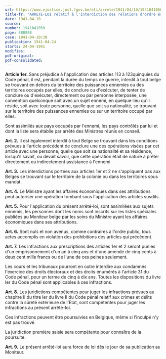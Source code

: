 ```yaml
---
url: https://www.ejustice.just.fgov.be/eli/arrete/1941/04/10/1941041050/justel
title-fr: "ARRETE-LOI relatif à l'interdiction des relations d'ordre économique avec l'ennemi. Voir modification(s)"
date: 1941-04-10
source:
number: 1941041050
page: 888888
case: 1941-04-10/30
publication: 1941-04-24
starts: 24-04-1941
modifies:
pdf-original:
pdf-consolidated:
---
```


**Article 1er.** Sans préjudice à l'application des articles 113 à 123quinquies du Code pénal, il est, pendant la durée du temps de guerre, interdit à tout belge se trouvant en dehors du territoire des puissances ennemies ou des territoires occupés par elles, de conclure ou d'exécuter, de tenter de conclure ou d'exécuter, directement ou par personne interposée, une convention quelconque soit avec un sujet ennemi, en quelque lieu qu'il réside, soit avec toute personne, quelle que soit sa nationalité, se trouvant sur le territoire des puissances ennemies ou sur un territoire occupé par elles.

Sont assimilés aux pays occupés par l'ennemi, les pays contrôlés par lui et dont la liste sera établie par arrêté des Ministres réunis en conseil.

**Art. 2.** Il est également interdit à tout Belge se trouvant dans les conditions prévues à l'article précédent de conclure une des opérations visées par cet article avec une personne, quelle que soit sa nationalité et sa résidence, lorsqu'il savait, ou devait savoir, que cette opération était de nature à prêter directement ou indirectement assistance à l'ennemi.

**Art. 3.** Les interdictions portées aux articles 1er et 2 ne s'appliquent pas aux Belges se trouvant sur le territoire de la colonie ou dans les territoires sous mandat.

**Art. 4.** Le Ministre ayant les affaires économiques dans ses attributions peut autoriser une opération tombant sous l'application des articles susdits.

**Art. 5.** Pour l'application du présent arrêté-loi, sont assimilées aux sujets ennemis, les personnes dont les noms sont inscrits sur les listes spéciales publiées au Moniteur belge par les soins du Ministre ayant les affaires économiques dans ses attributions.

**Art. 6.** Sont nuls et non avenus, comme contraires à l'ordre public, tous actes accomplis en violation des prohibitions des articles qui précèdent.

**Art. 7.** Les infractions aux prescriptions des articles 1er et 2 seront punies d'un emprisonnement d'un an à cinq ans et d'une amende de cinq cents à deux cent mille francs ou de l'une de ces peines seulement.

Les cours et les tribunaux pourront en outre interdire aux condamnés l'exercice des droits électoraux et des droits énumérés à l'article 31 du Code pénal, pour un terme de cinq à dix ans. Toutes les dispositions du livre Ier du Code pénal sont applicables à ces infractions.

**Art. 8.** Les juridictions compétentes pour juger les infractions prévues au chapitre II du titre Ier du livre II du Code pénal relatif aux crimes et délits contre la sûreté extérieure de l'Etat, sont compétentes pour juger les infractions au présent arrêté-loi.

Ces infractions peuvent être poursuivies en Belgique, même si l'inculpé n'y est pas trouvé.

La juridiction première saisie sera compétente pour connaître de la poursuite.

**Art. 9.** Le présent arrêté-loi aura force de loi dès le jour de sa publication au Moniteur.
